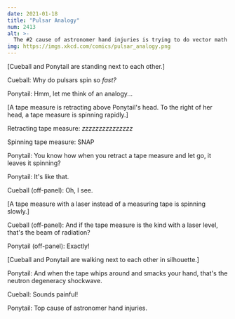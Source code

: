 ```yaml
---
date: 2021-01-18
title: "Pulsar Analogy"
num: 2413
alt: >-
  The #2 cause of astronomer hand injuries is trying to do vector math when the second axis points off to the right.
img: https://imgs.xkcd.com/comics/pulsar_analogy.png
---
```

[Cueball and Ponytail are standing next to each other.]

Cueball: Why do pulsars spin so *fast?*

Ponytail: Hmm, let me think of an analogy...

[A tape measure is retracting above Ponytail's head. To the right of her head, a tape measure is spinning rapidly.]

Retracting tape measure: *zzzzzzzzzzzzzzz*

Spinning tape measure: SNAP

Ponytail: You know how when you retract a tape measure and let go, it leaves it spinning?

Ponytail: It's like that.

Cueball (off-panel): Oh, I see.

[A tape measure with a laser instead of a measuring tape is spinning slowly.]

Cueball (off-panel): And if the tape measure is the kind with a laser level, that's the beam of radiation?

Ponytail (off-panel): Exactly!

[Cueball and Ponytail are walking next to each other in silhouette.]

Ponytail: And when the tape whips around and smacks your hand, that's the neutron degeneracy shockwave.

Cueball: Sounds painful!

Ponytail: Top cause of astronomer hand injuries.